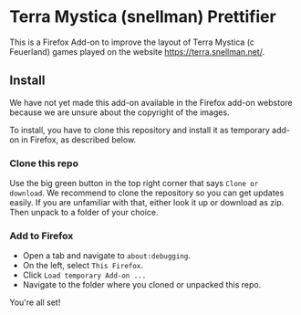 # Terra Mystica (snellman) Prettifier

This is a Firefox Add-on to improve the layout of Terra Mystica (c Feuerland) games played on the website https://terra.snellman.net/.

## Install

We have not yet made this add-on available in the Firefox add-on webstore because we are unsure about the copyright of the images.

To install, you have to clone this repository and install it as temporary add-on in Firefox, as described below.

### Clone this repo

Use the big green button in the top right corner that says `Clone or download`.
We recommend to clone the repository so you can get updates easily.
If you are unfamiliar with that, either look it up or download as zip.
Then unpack to a folder of your choice.

### Add to Firefox

- Open a tab and navigate to `about:debugging`.
- On the left, select `This Firefox`.
- Click `Load temporary Add-on ...`
- Navigate to the folder where you cloned or unpacked this repo.

You're all set!
